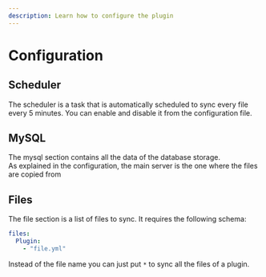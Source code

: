 ```yaml
---
description: Learn how to configure the plugin
---
```


# Configuration

## Scheduler

The scheduler is a task that is automatically scheduled to sync every file every 5 minutes. You can enable and disable it from the configuration file.

## MySQL

The mysql section contains all the data of the database storage.\
As explained in the configuration, the main server is the one where the files are copied from

## Files

The file section is a list of files to sync. It requires the following schema:

```yaml
files:
  Plugin:
    - "file.yml"
```

Instead of the file name you can just put `*` to sync all the files of a plugin.
